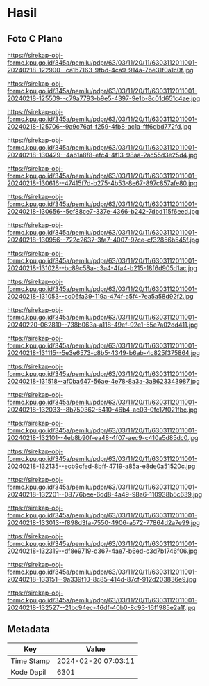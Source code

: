 # Hasil

## Foto C Plano

https://sirekap-obj-formc.kpu.go.id/345a/pemilu/pdpr/63/03/11/20/11/6303112011001-20240218-122900--ca1b7163-9fbd-4ca9-914a-7be31f0a1c0f.jpg

https://sirekap-obj-formc.kpu.go.id/345a/pemilu/pdpr/63/03/11/20/11/6303112011001-20240218-125509--c79a7793-b9e5-4397-9e1b-8c01d651c4ae.jpg

https://sirekap-obj-formc.kpu.go.id/345a/pemilu/pdpr/63/03/11/20/11/6303112011001-20240218-125706--9a9c76af-f259-4fb8-ac1a-fff6dbd772fd.jpg

https://sirekap-obj-formc.kpu.go.id/345a/pemilu/pdpr/63/03/11/20/11/6303112011001-20240218-130429--4ab1a8f8-efc4-4f13-98aa-2ac55d3e25d4.jpg

https://sirekap-obj-formc.kpu.go.id/345a/pemilu/pdpr/63/03/11/20/11/6303112011001-20240218-130616--47415f7d-b275-4b53-8e67-897c857afe80.jpg

https://sirekap-obj-formc.kpu.go.id/345a/pemilu/pdpr/63/03/11/20/11/6303112011001-20240218-130656--5ef88ce7-337e-4366-b242-7dbd115f6eed.jpg

https://sirekap-obj-formc.kpu.go.id/345a/pemilu/pdpr/63/03/11/20/11/6303112011001-20240218-130956--722c2637-3fa7-4007-97ce-cf32856b545f.jpg

https://sirekap-obj-formc.kpu.go.id/345a/pemilu/pdpr/63/03/11/20/11/6303112011001-20240218-131028--bc89c58a-c3a4-4fa4-b215-18f6d905d1ac.jpg

https://sirekap-obj-formc.kpu.go.id/345a/pemilu/pdpr/63/03/11/20/11/6303112011001-20240218-131053--cc06fa39-119a-474f-a5f4-7ea5a58d92f2.jpg

https://sirekap-obj-formc.kpu.go.id/345a/pemilu/pdpr/63/03/11/20/11/6303112011001-20240220-062810--738b063a-a118-49ef-92e1-55e7a02dd411.jpg

https://sirekap-obj-formc.kpu.go.id/345a/pemilu/pdpr/63/03/11/20/11/6303112011001-20240218-131115--5e3e6573-c8b5-4349-b6ab-4c825f375864.jpg

https://sirekap-obj-formc.kpu.go.id/345a/pemilu/pdpr/63/03/11/20/11/6303112011001-20240218-131518--af0ba647-56ae-4e78-8a3a-3a8623343987.jpg

https://sirekap-obj-formc.kpu.go.id/345a/pemilu/pdpr/63/03/11/20/11/6303112011001-20240218-132033--8b750362-5410-46b4-ac03-0fc17f021fbc.jpg

https://sirekap-obj-formc.kpu.go.id/345a/pemilu/pdpr/63/03/11/20/11/6303112011001-20240218-132101--4eb8b90f-ea48-4f07-aec9-c410a5d85dc0.jpg

https://sirekap-obj-formc.kpu.go.id/345a/pemilu/pdpr/63/03/11/20/11/6303112011001-20240218-132135--ecb9cfed-8bff-4719-a85a-e8de0a51520c.jpg

https://sirekap-obj-formc.kpu.go.id/345a/pemilu/pdpr/63/03/11/20/11/6303112011001-20240218-132201--08776bee-6dd8-4a49-98a6-110938b5c639.jpg

https://sirekap-obj-formc.kpu.go.id/345a/pemilu/pdpr/63/03/11/20/11/6303112011001-20240218-133013--f898d3fa-7550-4906-a572-77864d2a7e99.jpg

https://sirekap-obj-formc.kpu.go.id/345a/pemilu/pdpr/63/03/11/20/11/6303112011001-20240218-132319--df8e9719-d367-4ae7-b6ed-c3d7b1746f06.jpg

https://sirekap-obj-formc.kpu.go.id/345a/pemilu/pdpr/63/03/11/20/11/6303112011001-20240218-133151--9a339f10-8c85-414d-87cf-912d203836e9.jpg

https://sirekap-obj-formc.kpu.go.id/345a/pemilu/pdpr/63/03/11/20/11/6303112011001-20240218-132527--21bc94ec-46df-40b0-8c93-16f1985e2a1f.jpg


## Metadata

| Key        | Value               |
| ---------- | ------------------- |
| Time Stamp | 2024-02-20 07:03:11 |
| Kode Dapil | 6301                |



